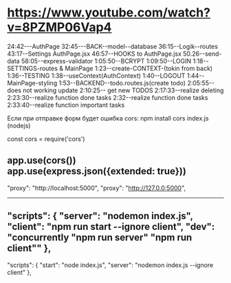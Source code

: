 # https://www.youtube.com/watch?v=8PZMP06Vap4

24:42---AuthPage
32:45---BACK--model--database
36:15--Logik--routes
43:17--Settings AuthPage.jsx
46:57--HOOKS to AuthPage.jsx
50.26--send-data
58:05--express-validator
1:05:50--BCRYPT
1:09:50--LOGIN
1:18--SETTINGS-routes & MainPage
1:23--create-CONTEXT-(tokin from back)
1:36--TESTING
1:38--useContext(AuthContext)
1:40--LOGOUT
1:44--MainPage-styling
1:53--BACKEND--todo.routes.js(create todo)
2:05:55--does not working update 
2:10:25-- get new TODOS
2:17:33--realize deleting
2:23:30--realize function done tasks
2:32--realize function done tasks
2:33:40--realize function important tasks



Если при отправкe форм будет ошибка cors:
npm install cors
index.js (nodejs)

const cors = require('cors')

app.use(cors())
app.use(express.json({extended: true}))
--------------------------------
  "proxy": "http://localhost:5000",
  "proxy": "http://127.0.0:5000",

-------------------------
  "scripts": {
    "server": "nodemon index.js",
    "client": "npm run start --ignore client",
    "dev": "concurrently \"npm run server\" \"npm run client\""
  },
-------------------------
  "scripts": {
    "start": "node index.js",
    "server": "nodemon index.js --ignore client"
    },
